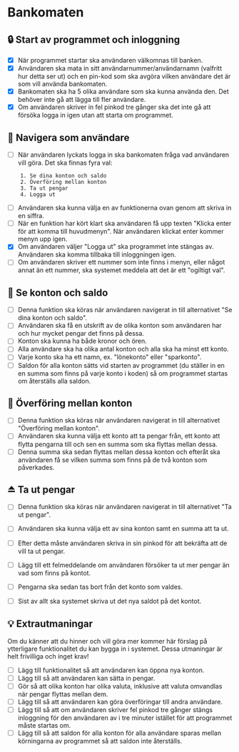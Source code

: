 # Bankomaten
## 🔒 Start av programmet och inloggning
- [x] När programmet startar ska användaren välkomnas till banken.
- [x] Användaren ska mata in sitt användarnummer/användarnamn (valfritt hur detta ser ut) och en pin-kod som ska avgöra vilken användare det är som vill använda bankomaten.
- [x] Bankomaten ska ha 5 olika användare som ska kunna använda den. Det behöver inte gå att lägga till fler användare.
- [x] Om användaren skriver in fel pinkod tre gånger ska det inte gå att försöka logga in igen utan att starta om programmet.

## 🧭 Navigera som användare

- [ ]  När användaren lyckats logga in ska bankomaten fråga vad användaren vill göra. Det ska finnas fyra val:
    
```
    1. Se dina konton och saldo
    2. Överföring mellan konton
    3. Ta ut pengar
    4. Logga ut
```
    
- [ ]  Användaren ska kunna välja en av funktionerna ovan genom att skriva in en siffra.
- [ ]  När en funktion har kört klart ska användaren få upp texten "Klicka enter för att komma till huvudmenyn". När användaren klickat enter kommer menyn upp igen.
- [x]  Om användaren väljer "Logga ut" ska programmet inte stängas av. Användaren ska komma tillbaka till inloggningen igen.
- [ ]  Om användaren skriver ett nummer som inte finns i menyn, eller något annat än ett nummer, ska systemet meddela att det är ett "ogiltigt val".

## 🔢 Se konton och saldo

- [ ]  Denna funktion ska köras när användaren navigerat in till alternativet "Se dina konton och saldo".
- [ ]  Användaren ska få en utskrift av de olika konton som användaren har och hur mycket pengar det finns på dessa.
- [ ]  Konton ska kunna ha både kronor och ören.
- [ ]  Alla användare ska ha olika antal konton och alla ska ha minst ett konto.
- [ ]  Varje konto ska ha ett namn, ex. "lönekonto" eller "sparkonto".
- [ ]  Saldon för alla konton sätts vid starten av programmet (du ställer in en en summa som finns på varje konto i koden) så om programmet startas om återställs alla saldon.

## 🔁 Överföring mellan konton

- [ ]  Denna funktion ska köras när användaren navigerat in till alternativet "Överföring mellan konton".
- [ ]  Användaren ska kunna välja ett konto att ta pengar från, ett konto att flytta pengarna till och sen en summa som ska flyttas mellan dessa.
- [ ]  Denna summa ska sedan flyttas mellan dessa konton och efteråt ska användaren få se vilken summa som finns på de två konton som påverkades.

## ⏏️ Ta ut pengar
- [ ]  Denna funktion ska köras när användaren navigerat in till alternativet "Ta ut pengar".
- [ ]  Användaren ska kunna välja ett av sina konton samt en summa att ta ut.
- [ ]  Efter detta måste användaren skriva in sin pinkod för att bekräfta att de vill ta ut pengar.
- [ ]  Lägg till ett felmeddelande om användaren försöker ta ut mer pengar än vad som finns på kontot.
- [ ]  Pengarna ska sedan tas bort från det konto som valdes.
- [ ]  Sist av allt ska systemet skriva ut det nya saldot på det kontot.


## 💡 Extrautmaningar

Om du känner att du hinner och vill göra mer kommer här förslag på ytterligare funktionalitet du kan bygga in i systemet. Dessa utmaningar är helt frivilliga och inget krav!

- [ ]  Lägg till funktionalitet så att användaren kan öppna nya konton.
- [ ]  Lägg till så att användaren kan sätta in pengar.
- [ ]  Gör så att olika konton har olika valuta, inklusive att valuta omvandlas när pengar flyttas mellan dem.
- [ ]  Lägg till så att användaren kan göra överföringar till andra användare.
- [ ]  Lägg till så att om användaren skriver fel pinkod tre gånger stängs inloggning för den användaren av i tre minuter istället för att programmet måste startas om.
- [ ]  Lägg till så att saldon för alla konton för alla användare sparas mellan körningarna av programmet så att saldon inte återställs.
